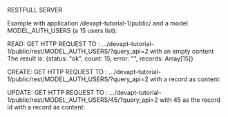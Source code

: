 
RESTFULL SERVER

Example with application /devapt-tutorial-1/public/ and a model MODEL_AUTH_USERS (a 15 users list):

READ:
GET HTTP REQUEST TO : .../devapt-tutorial-1/public/rest/MODEL_AUTH_USERS/?query_api=2
with an empty content
The result is: {status: "ok", count: 15, error: "", records: Array[15]}

CREATE:
GET HTTP REQUEST TO : .../devapt-tutorial-1/public/rest/MODEL_AUTH_USERS/?query_api=2
with a record as content:

UPDATE:
GET HTTP REQUEST TO : .../devapt-tutorial-1/public/rest/MODEL_AUTH_USERS/45/?query_api=2
with 45 as the record id
with a record as content: